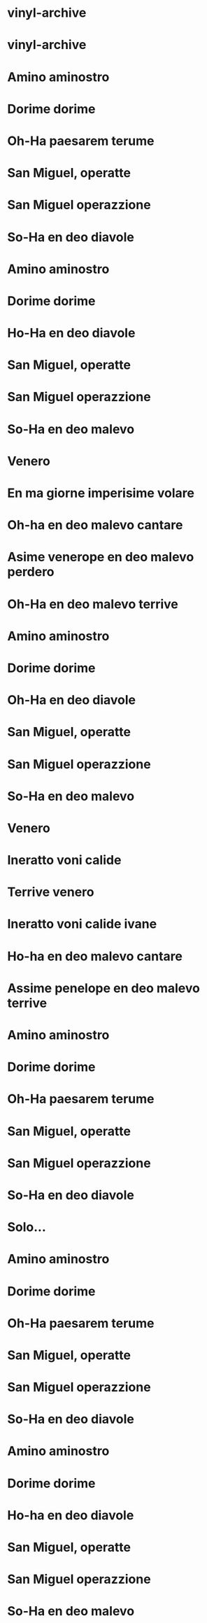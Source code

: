 # vinyl-archive
# vinyl-archive

# Amino aminostro
# Dorime dorime
# Oh-Ha paesarem terume
# San Miguel, operatte
# San Miguel operazzione
# So-Ha en deo diavole
# Amino aminostro
# Dorime dorime
# Ho-Ha en deo diavole
# San Miguel, operatte
# San Miguel operazzione
# So-Ha en deo malevo
# Venero
# En ma giorne imperisime volare
# Oh-ha en deo malevo cantare
# Asime venerope en deo malevo perdero
# Oh-Ha en deo malevo terrive
# Amino aminostro
# Dorime dorime
# Oh-Ha en deo diavole
# San Miguel, operatte
# San Miguel operazzione
# So-Ha en deo malevo
# Venero
# Ineratto voni calide
# Terrive venero
# Ineratto voni calide ivane
# Ho-ha en deo malevo cantare
# Assime penelope en deo malevo terrive
# Amino aminostro
# Dorime dorime
# Oh-Ha paesarem terume
# San Miguel, operatte
# San Miguel operazzione
# So-Ha en deo diavole
# Solo...
# Amino aminostro
# Dorime dorime
# Oh-Ha paesarem terume
# San Miguel, operatte
# San Miguel operazzione
# So-Ha en deo diavole
# Amino aminostro
# Dorime dorime
# Ho-ha en deo diavole
# San Miguel, operatte
# San Miguel operazzione
# So-Ha en deo malevo